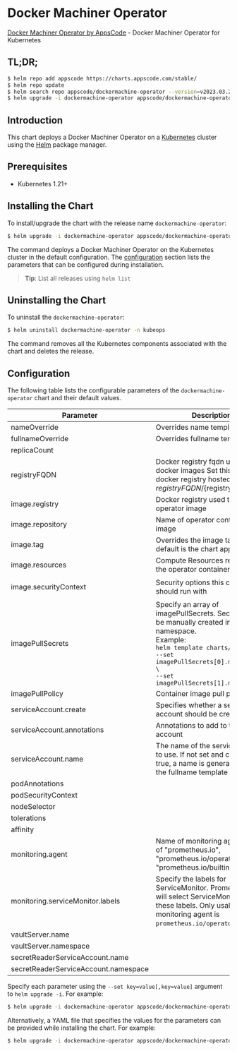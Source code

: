 # Docker Machiner Operator

[Docker Machiner Operator by AppsCode](https://github.com/kompute/machine-operator) - Docker Machiner Operator for Kubernetes

## TL;DR;

```bash
$ helm repo add appscode https://charts.appscode.com/stable/
$ helm repo update
$ helm search repo appscode/dockermachine-operator --version=v2023.03.23
$ helm upgrade -i dockermachine-operator appscode/dockermachine-operator -n kubeops --create-namespace --version=v2023.03.23
```

## Introduction

This chart deploys a Docker Machiner Operator on a [Kubernetes](http://kubernetes.io) cluster using the [Helm](https://helm.sh) package manager.

## Prerequisites

- Kubernetes 1.21+

## Installing the Chart

To install/upgrade the chart with the release name `dockermachine-operator`:

```bash
$ helm upgrade -i dockermachine-operator appscode/dockermachine-operator -n kubeops --create-namespace --version=v2023.03.23
```

The command deploys a Docker Machiner Operator on the Kubernetes cluster in the default configuration. The [configuration](#configuration) section lists the parameters that can be configured during installation.

> **Tip**: List all releases using `helm list`

## Uninstalling the Chart

To uninstall the `dockermachine-operator`:

```bash
$ helm uninstall dockermachine-operator -n kubeops
```

The command removes all the Kubernetes components associated with the chart and deletes the release.

## Configuration

The following table lists the configurable parameters of the `dockermachine-operator` chart and their default values.

|              Parameter               |                                                                                                            Description                                                                                                             |                                                                                            Default                                                                                             |
|--------------------------------------|------------------------------------------------------------------------------------------------------------------------------------------------------------------------------------------------------------------------------------|------------------------------------------------------------------------------------------------------------------------------------------------------------------------------------------------|
| nameOverride                         | Overrides name template                                                                                                                                                                                                            | <code>""</code>                                                                                                                                                                                |
| fullnameOverride                     | Overrides fullname template                                                                                                                                                                                                        | <code>""</code>                                                                                                                                                                                |
| replicaCount                         |                                                                                                                                                                                                                                    | <code>1</code>                                                                                                                                                                                 |
| registryFQDN                         | Docker registry fqdn used to pull docker images Set this to use docker registry hosted at ${registryFQDN}/${registry}/${image}                                                                                                     | <code>ghcr.io</code>                                                                                                                                                                           |
| image.registry                       | Docker registry used to pull operator image                                                                                                                                                                                        | <code>appscode</code>                                                                                                                                                                          |
| image.repository                     | Name of operator container image                                                                                                                                                                                                   | <code>dockermachine-operator</code>                                                                                                                                                            |
| image.tag                            | Overrides the image tag whose default is the chart appVersion.                                                                                                                                                                     | <code>""</code>                                                                                                                                                                                |
| image.resources                      | Compute Resources required by the operator container                                                                                                                                                                               | <code>{}</code>                                                                                                                                                                                |
| image.securityContext                | Security options this container should run with                                                                                                                                                                                    | <code>{"allowPrivilegeEscalation":false,"capabilities":{"drop":["ALL"]},"readOnlyRootFilesystem":true,"runAsNonRoot":true,"runAsUser":65534,"seccompProfile":{"type":"RuntimeDefault"}}</code> |
| imagePullSecrets                     | Specify an array of imagePullSecrets. Secrets must be manually created in the namespace. <br> Example: <br> `helm template charts/stash \` <br> `--set imagePullSecrets[0].name=sec0 \` <br> `--set imagePullSecrets[1].name=sec1` | <code>[]</code>                                                                                                                                                                                |
| imagePullPolicy                      | Container image pull policy                                                                                                                                                                                                        | <code>Always</code>                                                                                                                                                                            |
| serviceAccount.create                | Specifies whether a service account should be created                                                                                                                                                                              | <code>true</code>                                                                                                                                                                              |
| serviceAccount.annotations           | Annotations to add to the service account                                                                                                                                                                                          | <code>{}</code>                                                                                                                                                                                |
| serviceAccount.name                  | The name of the service account to use. If not set and create is true, a name is generated using the fullname template                                                                                                             | <code>""</code>                                                                                                                                                                                |
| podAnnotations                       |                                                                                                                                                                                                                                    | <code>{}</code>                                                                                                                                                                                |
| podSecurityContext                   |                                                                                                                                                                                                                                    | <code>{}</code>                                                                                                                                                                                |
| nodeSelector                         |                                                                                                                                                                                                                                    | <code>{}</code>                                                                                                                                                                                |
| tolerations                          |                                                                                                                                                                                                                                    | <code>[]</code>                                                                                                                                                                                |
| affinity                             |                                                                                                                                                                                                                                    | <code>{}</code>                                                                                                                                                                                |
| monitoring.agent                     | Name of monitoring agent (one of "prometheus.io", "prometheus.io/operator", "prometheus.io/builtin")                                                                                                                               | <code>""</code>                                                                                                                                                                                |
| monitoring.serviceMonitor.labels     | Specify the labels for ServiceMonitor. Prometheus crd will select ServiceMonitor using these labels. Only usable when monitoring agent is `prometheus.io/operator`.                                                                | <code>{}</code>                                                                                                                                                                                |
| vaultServer.name                     |                                                                                                                                                                                                                                    | <code>""</code>                                                                                                                                                                                |
| vaultServer.namespace                |                                                                                                                                                                                                                                    | <code>""</code>                                                                                                                                                                                |
| secretReaderServiceAccount.name      |                                                                                                                                                                                                                                    | <code>""</code>                                                                                                                                                                                |
| secretReaderServiceAccount.namespace |                                                                                                                                                                                                                                    | <code>""</code>                                                                                                                                                                                |


Specify each parameter using the `--set key=value[,key=value]` argument to `helm upgrade -i`. For example:

```bash
$ helm upgrade -i dockermachine-operator appscode/dockermachine-operator -n kubeops --create-namespace --version=v2023.03.23 --set replicaCount=1
```

Alternatively, a YAML file that specifies the values for the parameters can be provided while
installing the chart. For example:

```bash
$ helm upgrade -i dockermachine-operator appscode/dockermachine-operator -n kubeops --create-namespace --version=v2023.03.23 --values values.yaml
```
